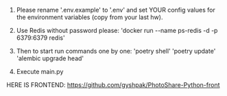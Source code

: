1. Please rename '.env.example' to '.env' and set YOUR config values for the environment variables (copy from your last hw).

2. Use Redis without password please: 
'docker run --name ps-redis -d -p 6379:6379 redis'

3. Then to start run commands one by one:
 'poetry shell'
 'poetry update' 
 'alembic upgrade head'

4. Execute main.py 

HERE IS FRONTEND: https://github.com/gyshpak/PhotoShare-Python-front
